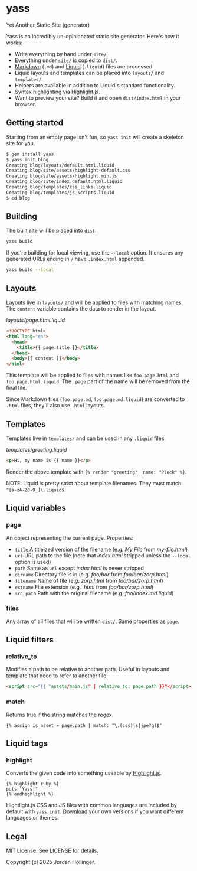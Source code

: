 # yass

Yet Another Static Site (generator)

Yass is an incredibly un-opinionated static site generator. Here's how it works:

* Write everything by hand under `site/`.
* Everything under `site/` is copied to `dist/`.
* [Markdown](https://commonmark.org/) (`.md`) and [Liquid](https://shopify.github.io/liquid/) (`.liquid`) files are processed.
* Liquid layouts and templates can be placed into `layouts/` and `templates/`.
* Helpers are available in addition to Liquid's standard functionality.
* Syntax highlighting via [Highlight.js](https://highlightjs.org/).
* Want to preview your site? Build it and open `dist/index.html` in your browser.

## Getting started

Starting from an empty page isn't fun, so `yass init` will create a skeleton site for you.

```bash
$ gem install yass
$ yass init blog
Creating blog/layouts/default.html.liquid
Creating blog/site/assets/highlight-default.css
Creating blog/site/assets/highlight.min.js
Creating blog/site/index.default.html.liquid
Creating blog/templates/css_links.liquid
Creating blog/templates/js_scripts.liquid
$ cd blog
```

## Building

The built site will be placed into `dist`.

```bash
yass build
```

If you're building for local viewing, use the `--local` option. It ensures any generated URLs ending in `/` have `.index.html` appended.

```bash
yass build --local
```

## Layouts

Layouts live in `layouts/` and will be applied to files with matching names. The `content` variable contains the data to render in the layout.

*layouts/page.html.liquid*

```html
<!DOCTYPE html>
<html lang="en">
  <head>
    <title>{{ page.title }}</title>
  </head>
  <body>{{ content }}</body>
</html>
```

This template will be applied to files with names like `foo.page.html` and `foo.page.html.liquid`. The `.page` part of the name will be removed from the final file.

Since Markdown files (`foo.page.md`, `foo.page.md.liquid`) are converted to `.html` files, they'll also use `.html` layouts.

## Templates

Templates live in `templates/` and can be used in any `.liquid` files.

*templates/greeting.liquid*

```html
<p>Hi, my name is {{ name }}</p>
```

Render the above template with `{% render "greeting", name: "Pleck" %}`.

NOTE: Liquid is pretty strict about template filenames. They must match `^[a-zA-Z0-9_]\.liquid$`.

## Liquid variables

### page

An object representing the current page. Properties:

* `title` A titleized version of the filename (e.g. *My File* from *my-file.html*)
* `url` URL path to the file (note that *index.html* stripped unless the `--local` option is used)
* `path` Same as `url` except *index.html* is never stripped
* `dirname` Directory file is in (e.g. *foo/bar* from *foo/bar/zorp.html*)
* `filename` Name of file (e.g. *zorp.html* from *foo/bar/zorp.html*)
* `extname` File extension (e.g. *.html* from *foo/bar/zorp.html*)
* `src_path` Path with the original filename (e.g. *foo/index.md.liquid*)

### files

Any array of all files that will be written `dist/`. Same properties as `page`.

## Liquid filters

### relative_to

Modifies a path to be relative to another path. Useful in layouts and template that need to refer to another file.

```html
<script src="{{ "assets/main.js" | relative_to: page.path }}"</script>
```

### match

Returns true if the string matches the regex.

```liquid
{% assign is_asset = page.path | match: "\.(css|js|jpe?g)$"
```

## Liquid tags

### highlight

Converts the given code into something useable by [Highlight.js](https://highlightjs.org/).

```liquid
{% highlight ruby %}
puts "Yass!"
{% endhighlight %}
```

Hightlight.js CSS and JS files with common languages are included by default with `yass init`. [Download](https://highlightjs.org/download) your own versions if you want different languages or themes.

## Legal

MIT License. See LICENSE for details.

Copyright (c) 2025 Jordan Hollinger.
